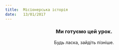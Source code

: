```yaml
---
title:  Місіонерська історія
date:   13/01/2017
---
```


### <center>Ми готуємо цей урок.</center>
<center>Будь ласка, зайдіть пізніше.</center>